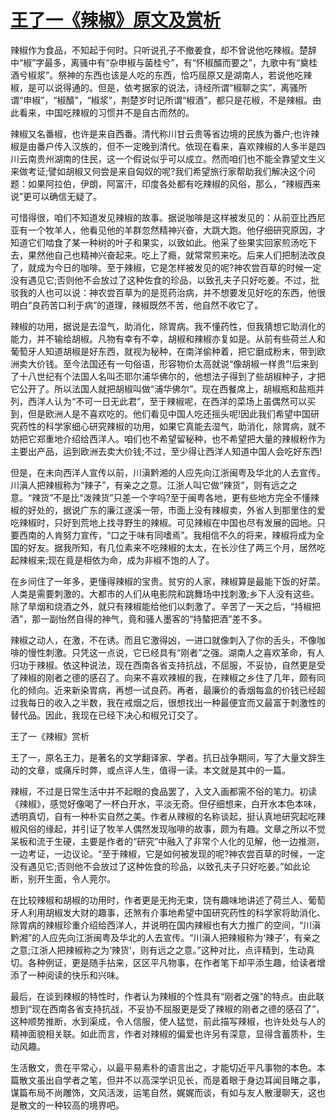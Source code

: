 # [王了一《辣椒》原文及赏析](https://www.vrrw.net/wx/9035.html)

辣椒作为食品，不知起于何时。只听说孔子不撤姜食，却不曾说他吃辣椒。楚辞中“椒”字最多，离骚中有“杂申椒与菌桂兮”，有“怀椒醑而要之”，九歌中有“奠桂酒兮椒浆”。祭神的东西也该是人吃的东西，恰巧屈原又是湖南人，若说他吃辣椒，是可以说得通的。但是，依考据家的说法，诗经所谓“椒聊之实”，离骚所谓“申椒”，“椒醑”，“椒浆”，荆楚岁时记所谓“椒酒”，都只是花椒，不是辣椒。由此看来，中国吃辣椒的习惯并不是自古而然的。

辣椒又名番椒，也许是来自西番。清代称川甘云贵等省边境的民族为番户;也许辣椒是由番户传入汉族的，但不一定晚到清代。依现在看来，喜欢辣椒的人多半是四川云南贵州湖南的住民，这一个假说似乎可以成立。然而咱们也不能全靠望文生义来做考证;譬如胡椒又何尝是来自匈奴的呢?我们希望旅行家帮助我们解决这个问题：如果阿拉伯，伊朗，阿富汗，印度各处都有吃辣椒的风俗，那么，“辣椒西来说”更可以确信无疑了。



可惜得很，咱们不知道发见辣椒的故事。据说咖啡是这样被发见的：从前亚比西尼亚有一个牧羊人，他看见他的羊群忽然精神兴奋，大跳大跑。他仔细研究原因，才知道它们啮食了某一种树的叶子和果实，以致如此。他采了些果实回家煎汤吃下去，果然他自己也精神兴奋起来。吃上了瘾，就常常煎来吃。后来人们把制法改良了，就成为今日的咖啡。至于辣椒，它是怎样被发见的呢?神农尝百草的时候一定没有遇见它;否则他不会放过了这种佐食的珍品，以致孔夫子只好吃姜。不过，批驳我的人也可以说：神农尝百草为的是觅药治病，并不想要发见好吃的东西，他很明白“良药苦口利于病”的道理，辣椒既然不苦，他自然不收它了。

辣椒的功用，据说是去湿气，助消化，除胃病。我不懂药性，但我猜想它助消化的能力，并不输给胡椒。凡物有幸有不幸，胡椒和辣椒亦复如是。从前有些荷兰人和葡萄牙人知道胡椒是好东西，就视为秘种，在南洋偷种着，把它磨成粉末，带到欧洲卖大价钱。至今法国还有一句俗语，形容物价太高就说“像胡椒一样贵”!后来到了十八世纪有个法国人名叫丕耶尔浦华佛尔的，他想法子得到了些胡椒种子，才把它公开了。所以法国人就把胡椒叫做“浦华佛尔”。现在西餐席上，胡椒瓶和盐瓶并列，西洋人认为“不可一日无此君”，至于辣椒呢，在西洋的菜场上虽偶然可以买到，但是欧洲人是不喜欢吃的。他们看见中国人吃还摇头呢!因此我们希望中国研究药性的科学家细心研究辣椒的功用，如果它真能去湿气，助消化，除胃病，就不妨把它郑重地介绍给西洋人。咱们也不希望留秘种，也不希望把大量的辣椒粉作为主要出产品，运到欧洲去卖大价钱;不过，至少得让西洋人知道中国人会吃好东西!

但是，在未向西洋人宣传以前，川滇黔湘的人应先向江浙闽粤及华北的人去宣传。川滇人把辣椒称为“辣子”，有亲之之意。江浙人叫它做“辣货”，则有远之之意。“辣货”不是比“泼辣货”只差一个字吗?至于闽粤各地，更有些地方完全不懂辣椒的好处的，据说广东的廉江遂溪一带，市面上没有辣椒卖，外省人到那里住的爱吃辣椒时，只好到荒地上找寻野生的辣椒。可见辣椒在中国也尽有发展的园地。只要西南的人肯努力宣传，“口之于味有同嗜焉”。我相信不久的将来，辣椒将成为全国的好友。据我所知，有几位素来不吃辣椒的太太，在长沙住了两三个月，居然吃起辣椒来;现在竟是相依为命，成为非椒不饱的人了。

在乡间住了一年多，更懂得辣椒的宝贵。贫穷的人家，辣椒算是最能下饭的好菜。人类是需要刺激的。大都市的人们从电影院和跳舞场中找刺激;乡下人没有这些。除了旱烟和烧酒之外，就只有辣椒能给他们以刺激了。辛苦了一天之后，“持椒把酒”，那一副怡然自得的神气，竟和骚人墨客的“持螯把酒”差不多。

辣椒之动人，在激，不在诱。而且它激得凶，一进口就像刺入了你的舌头，不像咖啡的慢性刺激。只凭这一点说，它已经具有“刚者”之强。湖南人之喜欢革命，有人归功于辣椒。依这种说法，现在西南各省支持抗战，不屈服，不妥协，自然更是受了辣椒的刚者之德的感召了。向来不喜欢辣椒的我，在辣椒之乡住了几年，颇有同化的倾向。近来新染胃病，再想一试良药。再者，最廉价的香烟每盒的价钱已经超过我每日的收入之半数，我在戒烟之后，很想找出一种最便宜而又最富于刺激性的替代品。因此，我现在已经下决心和椒兄订交了。

王了一《辣椒》赏析

王了一，原名王力，是著名的文学翻译家、学者。抗日战争期间，写了大量文辞生动的文章，或痛斥时弊，或点评人生，值得一读。本文就是其中的一篇。

辣椒，不过是日常生活中并不起眼的食品罢了，入文入画都需不俗的笔力。初读《辣椒》，感觉好像喝了一杯白开水，平淡无奇。但仔细想来，白开水本色本味，透明真切，自有一种朴实自然之美。作者从辣椒的名称谈起，挺认真地研究起吃辣椒风俗的缘起，并引证了牧羊人偶然发现咖啡的故事，颇为有趣。文章之所以不觉呆板和流于生硬，主要是作者的“研究”中融入了非常个人化的见解，他一边推测，一边考证，一边议论。“至于辣椒，它是如何被发现的呢?神农尝百草的时候，一定没有遇见它;否则他不会放过了这种佐食的珍品，以致孔夫子只好吃姜。”如此论断，别开生面，令人莞尔。

在比较辣椒和胡椒的功用时，作者更是无拘无束，饶有趣味地讲述了荷兰人、葡萄牙人利用胡椒发大财的趣事，还煞有介事地希望中国研究药性的科学家将助消化、除胃病的辣椒珍重介绍给西洋人，并说明在国内辣椒也有大力推广的空间，“川滇黔湘”的人应先向江浙闽粤及华北的人去宣传。“川滇人把辣椒称为‘辣子’，有亲之之意;江浙人把辣椒称之为‘辣货’，则有远之之意。”这种对比，点评精到，生动真切。各种例证，更是随手拈来，区区平凡物事，在作者笔下却平添生趣，给读者增添了一种阅读的快乐和兴味。

最后，在谈到辣椒的特性时，作者认为辣椒的个性具有“刚者之强”的特点。由此联想到“现在西南各省支持抗战，不妥协不屈服更是受了辣椒的刚者之德的感召了”，这种顺势推断，水到渠成，令人信服，使人猛觉，前此描写辣椒，也许处处与人的精神面貌相关联。如此而言，作者对辣椒的偏爱也许另有深意，显得含蓄质朴，生动风趣。

生活散文，贵在平常心，以最平易素朴的语言出之，才能切近平凡事物的本色。本篇散文虽出自学者之笔，但并不以高深学识见长，而是着眼于身边耳闻目睹之事，谋篇布局不尚雕饰，文风活泼，运笔自然，娓娓而谈，有如与友人散漫聊天，这也是散文的一种较高的境界吧。

